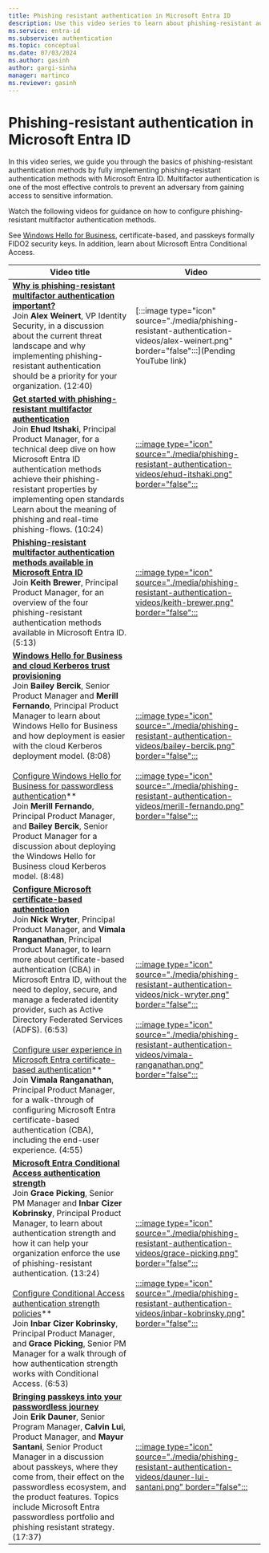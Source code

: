 ```yaml
---
title: Phishing resistant authentication in Microsoft Entra ID
description: Use this video series to learn about phishing-resistant authentication methods with Microsoft Entra ID. 
ms.service: entra-id
ms.subservice: authentication
ms.topic: conceptual
ms.date: 07/03/2024
ms.author: gasinh
author: gargi-sinha
manager: martinco
ms.reviewer: gasinh
---
```


# Phishing-resistant authentication in Microsoft Entra ID

In this video series, we guide you through the basics of phishing-resistant authentication methods by fully implementing phishing-resistant authentication methods with Microsoft Entra ID. Multifactor authentication is one of the most effective controls to prevent an adversary from gaining access to sensitive information.  

Watch the following videos for guidance on how to configure phishing-resistant multifactor authentication methods.  

See [Windows Hello for Business](/windows/security/identity-protection/hello-for-business/), certificate-based, and passkeys formally FIDO2 security keys. In addition, learn about Microsoft Entra Conditional Access. 

|Video title|Video|
|---|---|
|**[Why is phishing-resistant multifactor authentication important?]()**<br/>Join **Alex Weinert**, VP Identity Security, in a discussion about the current threat landscape and why implementing phishing-resistant authentication should be a priority for your organization. (12:40) |[:::image type="icon" source="./media/phishing-resistant-authentication-videos/alex-weinert.png" border="false":::](Pending YouTube link)|
|**[Get started with phishing-resistant multifactor authentication](https://www.youtube.com/watch?v=fSIM_Zrlv70)**<br/>Join **Ehud Itshaki**, Principal Product Manager, for a technical deep dive on how Microsoft Entra ID authentication methods achieve their phishing-resistant properties by implementing open standards Learn about the meaning of phishing and real-time phishing-flows. (10:24)|[:::image type="icon" source="./media/phishing-resistant-authentication-videos/ehud-itshaki.png" border="false":::](https://www.youtube.com/watch?v=fSIM_Zrlv70)|
|**[Phishing-resistant multifactor authentication methods available in Microsoft Entra ID]()**<br/>Join **Keith Brewer**, Principal Product Manager, for an overview of the four phishing-resistant authentication methods available in Microsoft Entra ID. (5:13)|[:::image type="icon" source="./media/phishing-resistant-authentication-videos/keith-brewer.png" border="false":::](https://www.youtube.com/watch?v=73UwC5qRjtE)|
|**[Windows Hello for Business and cloud Kerberos trust provisioning](https://www.youtube.com/watch?v=Cqn3INyjg5s)**<br/>Join **Bailey Bercik**, Senior Product Manager and **Merill Fernando**, Principal Product Manager to learn about Windows Hello for Business and how deployment is easier with the cloud Kerberos deployment model. (8:08)<br/><br/>[Configure Windows Hello for Business for passwordless authentication](https://www.youtube.com/watch?v=5LJIv4-034E)**<br/>Join **Merill Fernando**, Principal Product Manager, and **Bailey Bercik**, Senior Product Manager for a discussion about deploying the Windows Hello for Business cloud Kerberos model. (8:48) |[:::image type="icon" source="./media/phishing-resistant-authentication-videos/bailey-bercik.png" border="false":::](https://www.youtube.com/watch?v=Cqn3INyjg5s)<br/><br/>[:::image type="icon" source="./media/phishing-resistant-authentication-videos/merill-fernando.png" border="false":::](https://www.youtube.com/watch?v=5LJIv4-034E)|
|**[Configure Microsoft certificate-based authentication](https://www.youtube.com/watch?v=R9_z7J4Q0M8)**<br/>Join **Nick Wryter**, Principal Product Manager, and **Vimala Ranganathan**, Principal Product Manager, to learn more about certificate-based authentication (CBA) in Microsoft Entra ID, without the need to deploy, secure, and manage a federated identity provider, such as Active Directory Federated Services (ADFS). (6:53)<br/><br/>[Configure user experience in Microsoft Entra certificate-based authentication](https://www.youtube.com/watch?v=g3rR2Cqb75s)**<br/>Join **Vimala Ranganathan**, Principal Product Manager, for a walk-through of configuring Microsoft Entra certificate-based authentication (CBA), including the end-user experience. (4:55)|[:::image type="icon" source="./media/phishing-resistant-authentication-videos/nick-wryter.png" border="false":::](https://www.youtube.com/watch?v=R9_z7J4Q0M8)<br/><br/>[:::image type="icon" source="./media/phishing-resistant-authentication-videos/vimala-ranganathan.png" border="false":::](https://www.youtube.com/watch?v=g3rR2Cqb75s)|
|**[Microsoft Entra Conditional Access authentication strength](https://www.youtube.com/watch?v=S5cELyuZve8)**<br/>Join **Grace Picking**, Senior PM Manager and **Inbar Cizer Kobrinsky**, Principal Product Manager, to learn about authentication strength and how it can help your organization enforce the use of phishing-resistant authentication. (13:24)<br/><br/>[Configure Conditional Access authentication strength policies](https://www.youtube.com/watch?v=-w4YHCQIWz4)**<br/>Join **Inbar Cizer Kobrinsky**, Principal Product Manager, and **Grace Picking**, Senior PM Manager for a walk through of how authentication strength works with Conditional Access. (6:53)|[:::image type="icon" source="./media/phishing-resistant-authentication-videos/grace-picking.png" border="false":::](https://www.youtube.com/watch?v=S5cELyuZve8)<br/><br/>[:::image type="icon" source="./media/phishing-resistant-authentication-videos/inbar-kobrinsky.png" border="false":::](https://www.youtube.com/watch?v=-w4YHCQIWz4)|
|**[Bringing passkeys into your passwordless journey](https://www.youtube.com/watch?v=etYPAam9Nvs)**<br/>Join **Erik Dauner**, Senior Program Manager, **Calvin Lui**, Product Manager, and **Mayur Santani**, Senior Product Manager in a discussion about passkeys, where they come from, their effect on the passwordless ecosystem, and the product features. Topics include Microsoft Entra passwordless portfolio and phishing resistant strategy. (17:37)|[:::image type="icon" source="./media/phishing-resistant-authentication-videos/dauner-lui-santani.png" border="false":::](https://www.youtube.com/watch?v=etYPAam9Nvs)|

